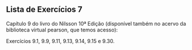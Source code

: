 ## Lista de Exercícios 7

Capítulo 9 do livro do Nilsson 10ª Edição (disponível também no acervo da biblioteca virtual pearson, que temos acesso):

Exercícios 9.1, 9.9, 9.11, 9.13, 9.14, 9.15 e 9.30.
